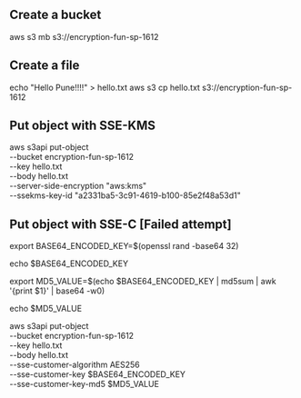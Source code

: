 ## Create a bucket

aws s3 mb s3://encryption-fun-sp-1612 


## Create a file 

echo "Hello Pune!!!!" > hello.txt
aws s3 cp hello.txt s3://encryption-fun-sp-1612 

## Put object with SSE-KMS

aws s3api put-object \
 --bucket encryption-fun-sp-1612 \
--key hello.txt \
--body hello.txt \
--server-side-encryption "aws:kms" \
--ssekms-key-id "a2331ba5-3c91-4619-b100-85e2f48a53d1"

## Put object with SSE-C [Failed attempt]

export BASE64_ENCODED_KEY=$(openssl rand -base64 32)

echo $BASE64_ENCODED_KEY

export MD5_VALUE=$(echo $BASE64_ENCODED_KEY | md5sum | awk '{print $1}' | base64 -w0)

echo $MD5_VALUE

aws s3api put-object \
 --bucket encryption-fun-sp-1612 \
--key hello.txt \
--body hello.txt \
--sse-customer-algorithm AES256 \
--sse-customer-key $BASE64_ENCODED_KEY \
--sse-customer-key-md5 $MD5_VALUE
